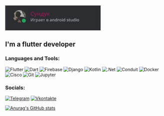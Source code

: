 [![Header](https://github.com/Asliddin009/Asliddin009/blob/main/assets/oHCXJV3EK8o.jpg)]()

## I'm a flutter developer


### Languages and Tools:
![Flutter](https://img.shields.io/badge/-Flutter-090909?style=for-the-badge&logo=flutter&logoColor=47C5FB)
![Dart](https://img.shields.io/badge/-Dart-090909?style=for-the-badge&logo=dart&logoColor=097CDB)
![Firebase](https://img.shields.io/badge/-Firebase-090909?style=for-the-badge&logo=firebase&logoColor=F8C52C)
![Django](https://img.shields.io/badge/-Django-090909?style=for-the-badge&logo=django&logoColor=F88C00)
![Kotlin](https://img.shields.io/badge/-Kotlin-090909?style=for-the-badge&logo=Kotlin&logoColor=E9D54D)
![.Net](https://img.shields.io/badge/-Framework-090909?style=for-the-badge&logo=.net&logoColor=E5D3FF)
![Conduit](https://img.shields.io/badge/-conduit-090909?style=for-the-badge&logo=conduit&logoColor=6296CC)
![Docker](https://img.shields.io/badge/-Docker-090909?style=for-the-badge&logo=docker&logoColor=2496ED)
![Cisco](https://img.shields.io/badge/-Cisco-090909?style=for-the-badge&logo=cisco&logoColor=1BA0D7)
![Git](https://img.shields.io/badge/-Git-090909?style=for-the-badge&logo=git&logoColor=F05032)
![Jupyter](https://img.shields.io/badge/-Jupyter-090909?style=for-the-badge&logo=jupyter&logoColor=F37626)






### Socials:
[![Telegram](https://img.shields.io/badge/-Telegram-090909?style=for-the-badge&logo=telegram&logoColor=27A0D9)](https://t.me/ds_ss_qrt)
[![Vkontakte](https://img.shields.io/badge/-Vkontakte-090909?style=for-the-badge&logo=Vk&logoColor=4F7DB3)](https://vk.com/ds_ss_qrt)

[![Anurag's GitHub stats](https://github-readme-stats.vercel.app/api?username=Asliddin009)](https://github.com/anuraghazra/github-readme-stats)